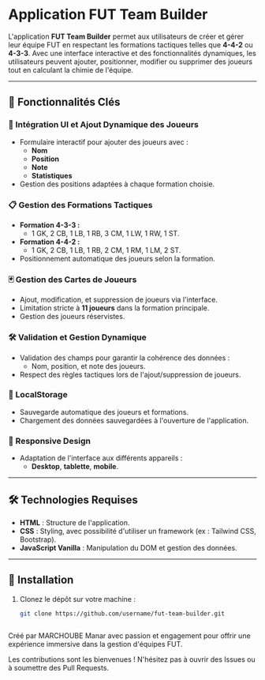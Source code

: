 # Application FUT Team Builder

L'application **FUT Team Builder** permet aux utilisateurs de créer et gérer leur équipe FUT en respectant les formations tactiques telles que **4-4-2** ou **4-3-3**. Avec une interface interactive et des fonctionnalités dynamiques, les utilisateurs peuvent ajouter, positionner, modifier ou supprimer des joueurs tout en calculant la chimie de l'équipe.

---

## 🌟 Fonctionnalités Clés

### 🎨 Intégration UI et Ajout Dynamique des Joueurs
- Formulaire interactif pour ajouter des joueurs avec :
  - **Nom**
  - **Position**
  - **Note**
  - **Statistiques**
- Gestion des positions adaptées à chaque formation choisie.

### 📋 Gestion des Formations Tactiques
- **Formation 4-3-3 :**
  - 1 GK, 2 CB, 1 LB, 1 RB, 3 CM, 1 LW, 1 RW, 1 ST.
- **Formation 4-4-2 :**
  - 1 GK, 2 CB, 1 LB, 1 RB, 2 CM, 1 RM, 1 LM, 2 ST.
- Positionnement automatique des joueurs selon la formation.

### 🃏 Gestion des Cartes de Joueurs
- Ajout, modification, et suppression de joueurs via l'interface.
- Limitation stricte à **11 joueurs** dans la formation principale.
- Gestion des joueurs réservistes.


### 🛠️ Validation et Gestion Dynamique
- Validation des champs pour garantir la cohérence des données :
  - Nom, position, et note des joueurs.
- Respect des règles tactiques lors de l'ajout/suppression de joueurs.

### 💾 LocalStorage 
- Sauvegarde automatique des joueurs et formations.
- Chargement des données sauvegardées à l'ouverture de l'application.


### 📱 Responsive Design
- Adaptation de l'interface aux différents appareils :
  - **Desktop**, **tablette**, **mobile**.

---

## 🛠️ Technologies Requises

- **HTML** : Structure de l'application.
- **CSS** : Styling, avec possibilité d'utiliser un framework (ex : Tailwind CSS, Bootstrap).
- **JavaScript Vanilla** : Manipulation du DOM et gestion des données.

---

## 🚀 Installation

1. Clonez le dépôt sur votre machine :
   ```bash
   git clone https://github.com/username/fut-team-builder.git



Créé par MARCHOUBE Manar avec passion et engagement pour offrir une expérience immersive dans la gestion d'équipes FUT.

Les contributions sont les bienvenues ! N'hésitez pas à ouvrir des Issues ou à soumettre des Pull Requests.